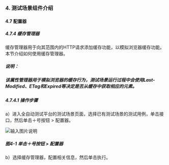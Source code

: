 ### 4. 测试场景组件介绍

#### 4.7 配置器

##### 4.7.4 缓存管理器

缓存管理器用于向其范围内的HTTP请求添加缓存功能，以模拟浏览器缓存功能。本节介绍如何使用缓存管理器。

##### 说明：

##### 该属性管理器用于模拟浏览器的缓存行为，测试场景运行过程中会使用Last-Modified、ETag和Expired等决定是否从缓存中获取相应的元素。

##### 4.7.4.1 操作步骤

a）进入全自动测试平台的测试场景页面，选择已有测试场景的测试用例，单击接口，然后单击＋号按钮 > 配置器。

![输入图片说明](../../../images/SoFlu%E5%85%A8%E8%87%AA%E5%8A%A8%E6%B5%8B%E8%AF%95%E5%B9%B3%E5%8F%B0%E6%95%99%E7%A8%8B/4.%20%E6%B5%8B%E8%AF%95%E5%9C%BA%E6%99%AF%E7%BB%84%E4%BB%B6%E4%BB%8B%E7%BB%8D/7.%20%E9%85%8D%E7%BD%AE%E5%99%A8/4-1.png)

##### 图4-1 单击＋号按钮 > 配置器

b）选择缓存管理器，配置相关信息，然后单击执行。
